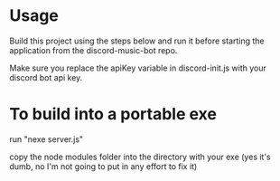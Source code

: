 # Usage

Build this project using the steps below and run it before starting the application from the discord-music-bot repo.

Make sure you replace the apiKey variable in discord-init.js with your discord bot api key.

# To build into a portable exe

run "nexe server.js"

copy the node modules folder into the directory with your exe (yes it's dumb, no I'm not going to put in any effort to fix it)
